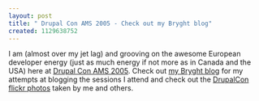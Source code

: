 ```yaml
---
layout: post
title: " Drupal Con AMS 2005 - Check out my Bryght blog"
created: 1129638752
---
```

<p>I am (almost over my jet lag) and grooving on the awesome European developer energy (just as much energy if not more as in Canada and the USA) here at <a href="http://drupal.org/conference-amsterdam-2005">Drupal Con AMS 2005</a>. Check out <a href="http://bryght.com/blog/roland-tanglao">my Bryght blog</a> for my attempts at blogging the sessions I attend and check out the <a href="http://flickr.com/photos/tags/drupalcon/">DrupalCon flickr photos</a> taken by me and others.</p>

